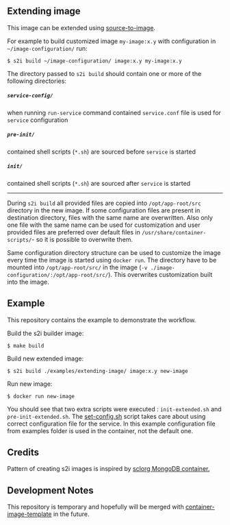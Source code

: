 Extending image
---------------------------------

This image can be extended using
[source-to-image](https://github.com/openshift/source-to-image).

For example to build customized image `my-image:x.y`
with configuration in `~/image-configuration/` run:


```
$ s2i build ~/image-configuration/ image:x.y my-image:x.y
```

The directory passed to `s2i build` should contain one or more of the
following directories:

##### `service-config/`

when running `run-service` command contained
`service.conf` file is used for `service` configuration


##### `pre-init/`

contained shell scripts (`*.sh`) are sourced before `service` is started

##### `init/`

contained shell scripts (`*.sh`) are sourced after `service` is
started

----------------------------------------------

During `s2i build` all provided files are copied into `/opt/app-root/src`
directory in the new image. If some configuration files are present in
destination directory, files with the same name are overwritten. Also only one
file with the same name can be used for customization and user provided files
are preferred over default files in `/usr/share/container-scripts/`-
so it is possible to overwrite them.

Same configuration directory structure can be used to customize the image
every time the image is started using `docker run`. The directory have to be
mounted into `/opt/app-root/src/` in the image (`-v
./image-configuration/:/opt/app-root/src/`). This overwrites customization
built into the image.

Example
---------------------------------

This repository contains the example to demonstrate the workflow.

Build the s2i builder image:
```
$ make build
```

Build new extended image:
```
$ s2i build ./examples/extending-image/ image:x.y new-image
```

Run new image:
```
$ docker run new-image
```

You should see that two extra scripts were executed : `init-extended.sh` and `pre-init-extended.sh`.
The [set-config.sh](./root/usr/share/container-scripts/pre-init/set-config.sh) script takes care about using correct configuration file for the service.
In this example configuration file from examples folder is used in the container, not the default one.

Credits
---------------------------------

Pattern of creating s2i images is inspired by [sclorg MongoDB container.](https://github.com/sclorg/mongodb-container)

Development Notes
---------------------------------

This repository is temporary and hopefully will be merged with [container-image-template](https://github.com/container-images/container-image-template) in the future.
